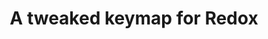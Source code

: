 ---
layout: layouts/keymapdb_entry.njk
OS: ['MacOS']
keymap_author: fculpo
firmware: QMK
hasHomeRowMods: False
hasLetterOnThumb: False
hasVerticalCombos: False
keymap_image: https://i.imgur.com/OXT8boJ.png
imageDate: idk
keyCount: 70
keyboard: Redox
baseLayouts: ["QWERTY"]
languages: ['English']
layerCount: 4
title: "A tweaked keymap for Redox"
isSplit: True
stagger: row
summary: 
keymap_url: https://github.com/fculpo/qmk_firmware/tree/master/keyboards/redox/keymaps/fculpo
writeup: https://github.com/fculpo/qmk_firmware/tree/master/keyboards/redox/keymaps/fculpo/readme.md
---